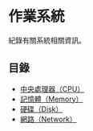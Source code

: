 # 作業系統 
紀錄有關系統相關資訊。

## 目錄
- [中央處理器（CPU）](./)
- [記憶體（Memory）](./memory)
- [硬碟（Disk）](./disk)
- [網路（Network）](./network)
